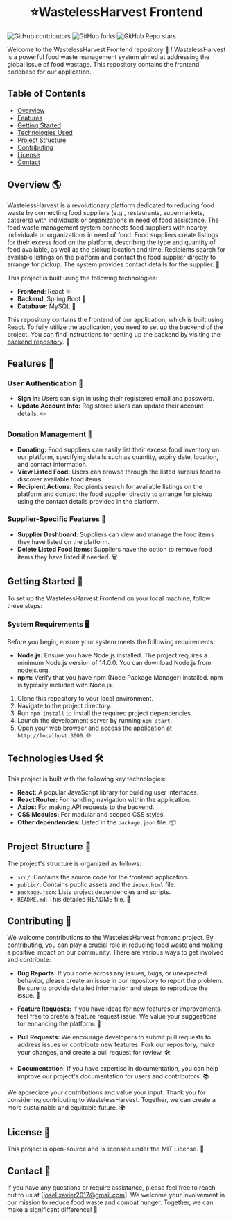 <h1 align="center">⭐️WastelessHarvest Frontend</h1>

![GitHub contributors](https://img.shields.io/github/contributors/Josel099/WastelessHarvest-frontend)
![GitHub forks](https://img.shields.io/github/forks/Josel099/WastelessHarvest-frontend)
![GitHub Repo stars](https://img.shields.io/github/stars/Josel099/WastelessHarvest-frontend)



Welcome to the WastelessHarvest Frontend repository 🌱 !   WastelessHarvest is a powerful food waste management system aimed at addressing the global issue of food wastage. This repository contains the frontend codebase for our application.

## Table of Contents

- [Overview](#overview)
- [Features](#features)
- [Getting Started](#getting-started)
- [Technologies Used](#technologies-used)
- [Project Structure](#project-structure)
- [Contributing](#contributing)
- [License](#license)
- [Contact](#contact)

## Overview 🌎

WastelessHarvest is a revolutionary platform dedicated to reducing food waste by connecting food suppliers (e.g., restaurants, supermarkets, caterers) with individuals or organizations in need of food assistance. The food waste management system connects food suppliers with nearby individuals or organizations in need of food. Food suppliers create listings for their excess food on the platform, describing the type and quantity of food available, as well as the pickup location and time. Recipients search for available listings on the platform and contact the food supplier directly to arrange for pickup. The system provides contact details for the supplier. 🤝

This project is built using the following technologies:
- **Frontend**: React ⚛️
- **Backend**: Spring Boot 🍃
- **Database**: MySQL 🦈

This repository contains the frontend of our application, which is built using React. To fully utilize the application, you need to set up the backend of the project. You can find instructions for setting up the backend by visiting the [backend repository](https://github.com/Josel099/Wasteles-Harvest-backend). 🚀

## Features 🌟

### User Authentication 🔐

- **Sign In:** Users can sign in using their registered email and password.
- **Update Account Info:** Registered users can update their account details. ✏️

### Donation Management 🥫

- **Donating:** Food suppliers can easily list their excess food inventory on our platform, specifying details such as quantity, expiry date, location, and contact information.
- **View Listed Food:** Users can browse through the listed surplus food to discover available food items.
- **Recipient Actions:** Recipients search for available listings on the platform and contact the food supplier directly to arrange for pickup using the contact details provided in the platform. 

### Supplier-Specific Features 🛒

- **Supplier Dashboard:** Suppliers can view and manage the food items they have listed on the platform.
- **Delete Listed Food Items:** Suppliers have the option to remove food items they have listed if needed. 🗑️

## Getting Started 🚀

To set up the WastelessHarvest Frontend on your local machine, follow these steps:

### System Requirements 🖥️

Before you begin, ensure your system meets the following requirements:

- **Node.js:** Ensure you have Node.js installed. The project requires a minimum Node.js version of 14.0.0. You can download Node.js from [nodejs.org](https://nodejs.org/).
- **npm:** Verify that you have npm (Node Package Manager) installed. npm is typically included with Node.js.

1. Clone this repository to your local environment.
2. Navigate to the project directory.
3. Run `npm install` to install the required project dependencies.
4. Launch the development server by running `npm start`.
5. Open your web browser and access the application at `http://localhost:3000`. 🌐

## Technologies Used 🛠️

This project is built with the following key technologies:

- **React:** A popular JavaScript library for building user interfaces.
- **React Router:** For handling navigation within the application.
- **Axios:** For making API requests to the backend.
- **CSS Modules:** For modular and scoped CSS styles.
- **Other dependencies:** Listed in the `package.json` file. 📦

## Project Structure 📂

The project's structure is organized as follows:

- `src/`: Contains the source code for the frontend application.
- `public/`: Contains public assets and the `index.html` file.
- `package.json`: Lists project dependencies and scripts.
- `README.md`: This detailed README file. 📁

## Contributing 🤝

We welcome contributions to the WastelessHarvest frontend project. By contributing, you can play a crucial role in reducing food waste and making a positive impact on our community. There are various ways to get involved and contribute:

- **Bug Reports:** If you come across any issues, bugs, or unexpected behavior, please create an issue in our repository to report the problem. Be sure to provide detailed information and steps to reproduce the issue. 🐛

- **Feature Requests:** If you have ideas for new features or improvements, feel free to create a feature request issue. We value your suggestions for enhancing the platform. 🚀

- **Pull Requests:** We encourage developers to submit pull requests to address issues or contribute new features. Fork our repository, make your changes, and create a pull request for review. 🛠️

- **Documentation:** If you have expertise in documentation, you can help improve our project's documentation for users and contributors. 📚

We appreciate your contributions and value your input. Thank you for considering contributing to WastelessHarvest. Together, we can create a more sustainable and equitable future. 🌍

## License 📜 

This project is open-source and is licensed under the MIT License. 📃

## Contact 📧

If you have any questions or require assistance, please feel free to reach out to us at [josel.xavier2017@gmail.com]. We welcome your involvement in our mission to reduce food waste and combat hunger. Together, we can make a significant difference! 💌
